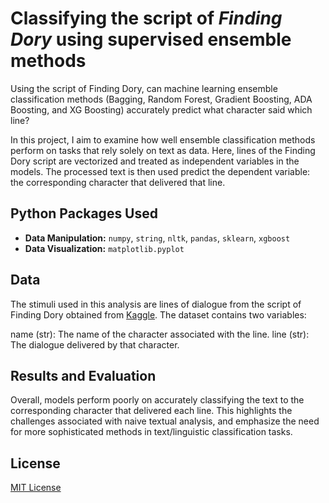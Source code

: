 # Classifying the script of *Finding Dory* using supervised ensemble methods

Using the script of Finding Dory, can machine learning ensemble classification methods (Bagging, Random Forest, Gradient Boosting, ADA Boosting, and XG Boosting) accurately predict what character said which line?

In this project, I aim to examine how well ensemble classification methods perform on tasks that rely solely on text as data. Here, lines of the Finding Dory script are vectorized and treated as independent variables in the models. The processed text is then used predict the dependent variable: the corresponding character that delivered that line.

## Python Packages Used

- **Data Manipulation:** `numpy`, `string`, `nltk`, `pandas`, `sklearn`, `xgboost`
- **Data Visualization:** `matplotlib.pyplot`

## Data
The stimuli used in this analysis are lines of dialogue from the script of Finding Dory obtained from [Kaggle](https://www.kaggle.com/datasets/ashtrindade/finding-dory-movie-script). The dataset contains two variables:

name (str): The name of the character associated with the line.
line (str): The dialogue delivered by that character.

## Results and Evaluation

Overall, models perform poorly on accurately classifying the text to the corresponding character that delivered each line. This highlights the challenges associated with naive textual analysis, and emphasize the need for more sophisticated methods in text/linguistic classification tasks.

## License

[MIT License](https://opensource.org/license/mit/)
